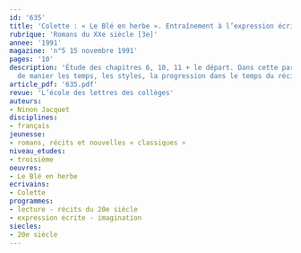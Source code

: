 ```yaml
---
id: '635'
title: 'Colette : « Le Blé en herbe ». Entraînement à l’expression écrite (2/2) '
rubrique: 'Romans du XXe siècle [3e]'
annee: '1991'
magazine: 'n°5 15 novembre 1991'
pages: '10'
description: 'Étude des chapitres 6, 10, 11 + le départ. Dans cette partie, il s’agit
  de manier les temps, les styles, la progression dans le temps du récit…'
article_pdf: '635.pdf'
revue: 'L’école des lettres des collèges'
auteurs:
- Ninon Jacquet
disciplines:
- français
jeunesse:
- romans, récits et nouvelles « classiques »
niveau_etudes:
- troisième
oeuvres:
- Le Blé en herbe
ecrivains:
- Colette
programmes:
- lecture - récits du 20e siècle
- expression écrite - imagination
siecles:
- 20e siècle
---
```

